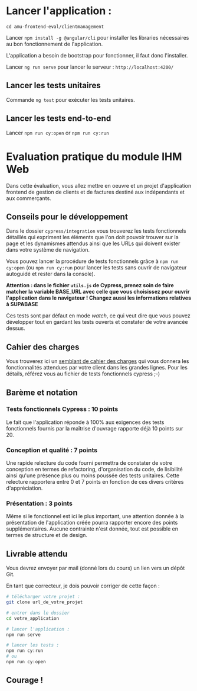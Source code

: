 # Lancer l'application :

`cd amu-frontend-eval/clientmanagement`

Lancer `npm install -g @angular/cli` pour installer les libraries nécessaires au bon fonctionnement de l'application.

L'application a besoin de bootstrap pour fonctionner, il faut donc l'installer.

Lancer `ng run serve` pour lancer le serveur : `http://localhost:4200/`


## Lancer les tests unitaires

Commande `ng test` pour exécuter les tests unitaires.

## Lancer les tests end-to-end

Lancer `npm run cy:open` or `npm run cy:run`







# Evaluation pratique du module IHM Web

Dans cette évaluation, vous allez mettre en oeuvre et un projet d'application frontend de gestion de clients et de factures destiné aux indépendants et aux commerçants.

## Conseils pour le développement

Dans le dossier `cypress/integration` vous trouverez les tests fonctionnels détaillés qui expriment les éléments que l'on doit pouvoir trouver sur la page et les dynamismes attendus ainsi que les URLs qui doivent exister dans votre système de navigation.

Vous pouvez lancer la procédure de tests fonctionnels grâce à `npm run cy:open` (ou `npm run cy:run` pour lancer les tests sans ouvrir de navigateur autoguidé et rester dans la console).

**Attention : dans le fichier `utils.js` de Cypress, prenez soin de faire matcher la variable BASE_URL avec celle que vous choisissez pour ouvrir l'application dans le navigateur ! Changez aussi les informations relatives à SUPABASE**

Ces tests sont par défaut en mode _watch_, ce qui veut dire que vous pouvez développer tout en gardant les tests ouverts et constater de votre avancée dessus.

## Cahier des charges

Vous trouverez ici un [semblant de cahier des charges](./CDC.md) qui vous donnera les fonctionnalités attendues par votre client dans les grandes lignes. Pour les détails, référez vous au fichier de tests fonctionnels cypress ;-)

## Barème et notation

### Tests fonctionnels Cypress : 10 points

Le fait que l'application réponde à 100% aux exigences des tests fonctionnels fournis par la maîtrise d'ouvrage rapporte déjà 10 points sur 20.

### Conception et qualité : 7 points

Une rapide relecture du code fourni permettra de constater de votre conception en termes de refactoring, d'organisation du code, de lisibilité ainsi qu'une présence plus ou moins poussée des tests unitaires. Cette relecture rapportera entre 0 et 7 points en fonction de ces divers critères d'appréciation.

### Présentation : 3 points

Même si le fonctionnel est ici le plus important, une attention donnée à la présentation de l'application créée pourra rapporter encore des points supplémentaires. Aucune contrainte n'est donnée, tout est possible en termes de structure et de design.

## Livrable attendu

Vous devrez envoyer par mail (donné lors du cours) un lien vers un dépôt Git.

En tant que correcteur, je dois pouvoir corriger de cette façon :

```bash
# télécharger votre projet :
git clone url_de_votre_projet

# entrer dans le dossier
cd votre_application

# lancer l'application :
npm run serve

# lancer les tests :
npm run cy:run
# ou
npm run cy:open
```

## Courage !
